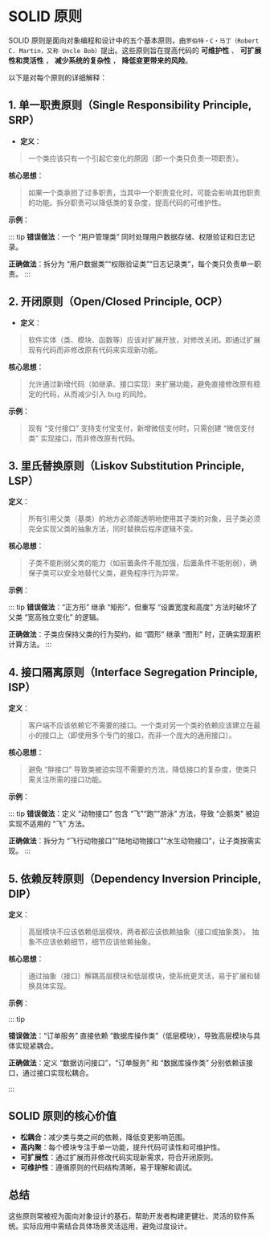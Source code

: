 # SOLID 原则

SOLID 原则是面向对象编程和设计中的五个基本原则，由`罗伯特・C・马丁（Robert C. Martin，又称 Uncle Bob）`提出。这些原则旨在提高代码的 **可维护性** 、 **可扩展性和灵活性** ， **减少系统的复杂性** ， **降低变更带来的风险**。

以下是对每个原则的详细解释：

## 1. 单一职责原则（Single Responsibility Principle, SRP）

-   **定义**：

> 一个类应该只有一个引起它变化的原因（即一个类只负责一项职责）。

**核心思想**：

> 如果一个类承担了过多职责，当其中一个职责变化时，可能会影响其他职责的功能。拆分职责可以降低类的复杂度，提高代码的可维护性。

**示例**：

::: tip
**错误做法**：一个 “用户管理类” 同时处理用户数据存储、权限验证和日志记录。

**正确做法**：拆分为 “用户数据类”“权限验证类”“日志记录类”，每个类只负责单一职责。
:::

## 2. 开闭原则（Open/Closed Principle, OCP）

-   **定义**：

> 软件实体（类、模块、函数等）应该对扩展开放，对修改关闭。即通过扩展现有代码而非修改原有代码来实现新功能。

**核心思想**：

> 允许通过新增代码（如继承、接口实现）来扩展功能，避免直接修改原有稳定的代码，从而减少引入 bug 的风险。

**示例**：

> 现有 “支付接口” 支持支付宝支付，新增微信支付时，只需创建 “微信支付类” 实现接口，而非修改原有代码。

## 3. 里氏替换原则（Liskov Substitution Principle, LSP）

**定义**：

> 所有引用父类（基类）的地方必须能透明地使用其子类的对象，且子类必须完全实现父类的抽象方法，同时替换后程序逻辑不变。

**核心思想**：

> 子类不能削弱父类的能力（如前置条件不能加强，后置条件不能削弱），确保子类可以安全地替代父类，避免程序行为异常。

**示例**：

::: tip
**错误做法**：“正方形” 继承 “矩形”，但重写 “设置宽度和高度” 方法时破坏了父类 “宽高独立变化” 的逻辑。

**正确做法**：子类应保持父类的行为契约，如 “圆形” 继承 “图形” 时，正确实现面积计算方法。
:::

## 4. 接口隔离原则（Interface Segregation Principle, ISP）

**定义**：

> 客户端不应该依赖它不需要的接口。一个类对另一个类的依赖应该建立在最小的接口上（即使用多个专门的接口，而非一个庞大的通用接口）。

**核心思想**：

> 避免 “胖接口” 导致类被迫实现不需要的方法，降低接口的复杂度，使类只需关注所需的接口功能。

**示例**：

::: tip
**错误做法**：定义 “动物接口” 包含 “飞”“跑”“游泳” 方法，导致 “企鹅类” 被迫实现不适用的 “飞” 方法。

**正确做法**：拆分为 “飞行动物接口”“陆地动物接口”“水生动物接口”，让子类按需实现。
:::

## 5. 依赖反转原则（Dependency Inversion Principle, DIP）

**定义**：

> 高层模块不应该依赖低层模块，两者都应该依赖抽象（接口或抽象类）。
> 抽象不应该依赖细节，细节应该依赖抽象。

**核心思想**：

> 通过抽象（接口）解耦高层模块和低层模块，使系统更灵活，易于扩展和替换具体实现。

**示例**：

::: tip

**错误做法**：“订单服务” 直接依赖 “数据库操作类”（低层模块），导致高层模块与具体实现紧耦合。

**正确做法**：定义 “数据访问接口”，“订单服务” 和 “数据库操作类” 分别依赖该接口，通过接口实现松耦合。

:::

## SOLID 原则的核心价值

-   **松耦合**：减少类与类之间的依赖，降低变更影响范围。
-   **高内聚**：每个模块专注于单一功能，提升代码可读性和可维护性。
-   **可扩展性**：通过扩展而非修改代码实现新需求，符合开闭原则。
-   **可维护性**：遵循原则的代码结构清晰，易于理解和调试。

## 总结

这些原则常被视为面向对象设计的基石，帮助开发者构建更健壮、灵活的软件系统。实际应用中需结合具体场景灵活运用，避免过度设计。
